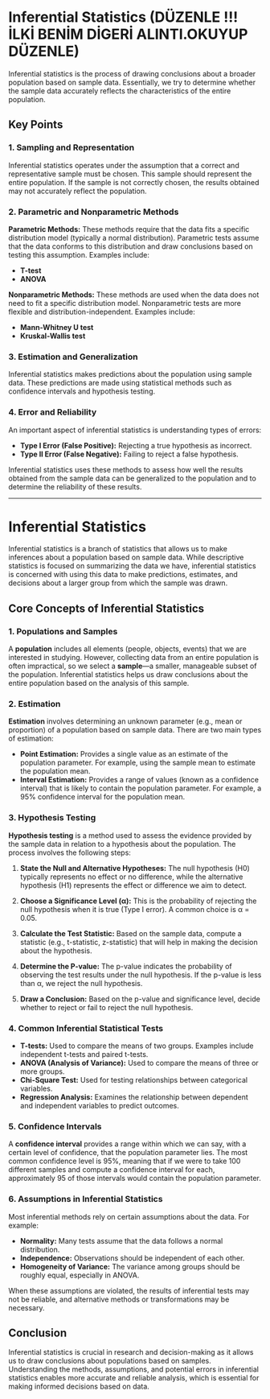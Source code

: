 # Inferential Statistics (DÜZENLE !!! İLKİ BENİM DİGERİ ALINTI.OKUYUP DÜZENLE)

Inferential statistics is the process of drawing conclusions about a broader population based on sample data. Essentially, we try to determine whether the sample data accurately reflects the characteristics of the entire population.

## Key Points

### 1. Sampling and Representation
Inferential statistics operates under the assumption that a correct and representative sample must be chosen. This sample should represent the entire population. If the sample is not correctly chosen, the results obtained may not accurately reflect the population.

### 2. Parametric and Nonparametric Methods

**Parametric Methods:** These methods require that the data fits a specific distribution model (typically a normal distribution). Parametric tests assume that the data conforms to this distribution and draw conclusions based on testing this assumption. Examples include:

- **T-test**
- **ANOVA**

**Nonparametric Methods:** These methods are used when the data does not need to fit a specific distribution model. Nonparametric tests are more flexible and distribution-independent. Examples include:

- **Mann-Whitney U test**
- **Kruskal-Wallis test**

### 3. Estimation and Generalization
Inferential statistics makes predictions about the population using sample data. These predictions are made using statistical methods such as confidence intervals and hypothesis testing.

### 4. Error and Reliability
An important aspect of inferential statistics is understanding types of errors:

- **Type I Error (False Positive):** Rejecting a true hypothesis as incorrect.
- **Type II Error (False Negative):** Failing to reject a false hypothesis.

Inferential statistics uses these methods to assess how well the results obtained from the sample data can be generalized to the population and to determine the reliability of these results.

-----------------------------------------------------
# Inferential Statistics

Inferential statistics is a branch of statistics that allows us to make inferences about a population based on sample data. While descriptive statistics is focused on summarizing the data we have, inferential statistics is concerned with using this data to make predictions, estimates, and decisions about a larger group from which the sample was drawn.

## Core Concepts of Inferential Statistics

### 1. Populations and Samples
A **population** includes all elements (people, objects, events) that we are interested in studying. However, collecting data from an entire population is often impractical, so we select a **sample**—a smaller, manageable subset of the population. Inferential statistics helps us draw conclusions about the entire population based on the analysis of this sample.

### 2. Estimation

**Estimation** involves determining an unknown parameter (e.g., mean or proportion) of a population based on sample data. There are two main types of estimation:

- **Point Estimation:** Provides a single value as an estimate of the population parameter. For example, using the sample mean to estimate the population mean.
- **Interval Estimation:** Provides a range of values (known as a confidence interval) that is likely to contain the population parameter. For example, a 95% confidence interval for the population mean.

### 3. Hypothesis Testing

**Hypothesis testing** is a method used to assess the evidence provided by the sample data in relation to a hypothesis about the population. The process involves the following steps:

1. **State the Null and Alternative Hypotheses:** The null hypothesis (H0) typically represents no effect or no difference, while the alternative hypothesis (H1) represents the effect or difference we aim to detect.
   
2. **Choose a Significance Level (α):** This is the probability of rejecting the null hypothesis when it is true (Type I error). A common choice is α = 0.05.

3. **Calculate the Test Statistic:** Based on the sample data, compute a statistic (e.g., t-statistic, z-statistic) that will help in making the decision about the hypothesis.

4. **Determine the P-value:** The p-value indicates the probability of observing the test results under the null hypothesis. If the p-value is less than α, we reject the null hypothesis.

5. **Draw a Conclusion:** Based on the p-value and significance level, decide whether to reject or fail to reject the null hypothesis.

### 4. Common Inferential Statistical Tests

- **T-tests:** Used to compare the means of two groups. Examples include independent t-tests and paired t-tests.
- **ANOVA (Analysis of Variance):** Used to compare the means of three or more groups.
- **Chi-Square Test:** Used for testing relationships between categorical variables.
- **Regression Analysis:** Examines the relationship between dependent and independent variables to predict outcomes.

### 5. Confidence Intervals

A **confidence interval** provides a range within which we can say, with a certain level of confidence, that the population parameter lies. The most common confidence level is 95%, meaning that if we were to take 100 different samples and compute a confidence interval for each, approximately 95 of those intervals would contain the population parameter.

### 6. Assumptions in Inferential Statistics

Most inferential methods rely on certain assumptions about the data. For example:

- **Normality:** Many tests assume that the data follows a normal distribution.
- **Independence:** Observations should be independent of each other.
- **Homogeneity of Variance:** The variance among groups should be roughly equal, especially in ANOVA.

When these assumptions are violated, the results of inferential tests may not be reliable, and alternative methods or transformations may be necessary.

## Conclusion

Inferential statistics is crucial in research and decision-making as it allows us to draw conclusions about populations based on samples. Understanding the methods, assumptions, and potential errors in inferential statistics enables more accurate and reliable analysis, which is essential for making informed decisions based on data.
